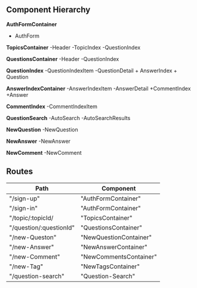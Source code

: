 ## Component Hierarchy

**AuthFormContainer**
  - AuthForm

**TopicsContainer**
  -Header
  -TopicIndex
  -QuestionIndex

**QuestionsContainer**
  -Header
  -QuestionIndex

**QuestionIndex**
  -QuestionIndexItem
  -QuestionDetail
    + AnswerIndex
    + Question

**AnswerIndexContainer**
  -AnswerIndexItem
  -AnswerDetail
    +CommentIndex
    +Answer

**CommentIndex**
  -CommentIndexItem

**QuestionSearch**
  -AutoSearch
  -AutoSearchResults

**NewQuestion**
  -NewQuestion

**NewAnswer**
  -NewAnswer

**NewComment**
  -NewComment



  ## Routes

  |Path   | Component   |
  |-------|-------------|
  | "/sign-up" | "AuthFormContainer" |
  | "/sign-in" | "AuthFormContainer" |
  | "/topic/:topicId/ | "TopicsContainer" |
  | "/question/:questionId" | "QuestionsContainer" |
  | "/new-Queston" | "NewQuestionContainer" |
  | "/new-Answer" | "NewAnswerContainer" |
  | "/new-Comment" | "NewCommentsContainer"
  | "/new-Tag" | "NewTagsContainer"
  | "/question-search" | "Question-Search" |
